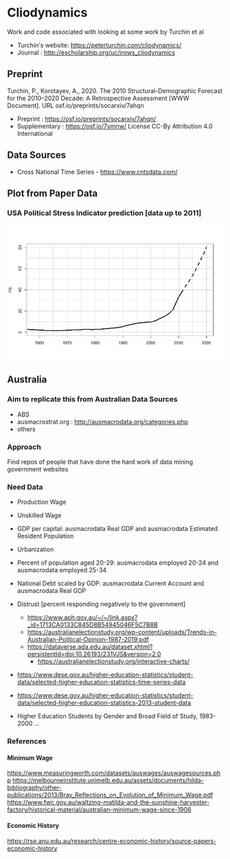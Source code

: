 # Cliodynamics
Work and code associated with looking at some work by Turchin et al
- Turchin's website: https://peterturchin.com/cliodynamics/
- Journal : http://escholarship.org/uc/irows_cliodynamics


## Preprint
Turchin, P., Korotayev, A., 2020. The 2010 Structural-Demographic Forecast for the 2010–2020 Decade: A Retrospective Assessment [WWW Document]. URL osf.io/preprints/socarxiv/7ahqn

- Preprint : https://osf.io/preprints/socarxiv/7ahqn/
- Supplementary : https://osf.io/7ymnw/
License
CC-By Attribution 4.0 International


## Data Sources
- Cross National Time Series - https://www.cntsdata.com/


## Plot from Paper Data
### USA Political Stress Indicator prediction [data up to 2011]
![Political Stress Indicator](https://github.com/RichardScottOZ/Cliodynamics/blob/main/Turchin_Korotayev_R/Political_Stress_indicator.png)


## Australia
### Aim to replicate this from Australian Data Sources
- ABS
- ausmacrostrat.org : http://ausmacrodata.org/categories.php
- others

### Approach
Find repos of people that have done the hard work of data mining government websites

### Need Data
- Production Wage
- Unskilled Wage
- GDP per capital: ausmacrodata Real GDP and ausmacrodata Estimated Resident Population
- Urbanization
- Percent of population aged 20-29: ausmacrodata employed 20-24 and ausmacrodata employed 25-34
- National Debt scaled by GDP: ausmacrodata Current Account and ausmacrodata Real GDP
- Distrust [percent responding negatively to the government]
	- https://www.aph.gov.au/~/~/link.aspx?_id=1713CA0133C845D8B54945046F5C7B8B
	- https://australianelectionstudy.org/wp-content/uploads/Trends-in-Australian-Political-Opinion-1987-2019.pdf
	- https://dataverse.ada.edu.au/dataset.xhtml?persistentId=doi:10.26193/231VJS&version=2.0
		- https://australianelectionstudy.org/interactive-charts/
	

- https://www.dese.gov.au/higher-education-statistics/student-data/selected-higher-education-statistics-time-series-data
- https://www.dese.gov.au/higher-education-statistics/student-data/selected-higher-education-statistics-2013-student-data
- Higher Education Students by Gender and Broad Field of Study, 1983-2000 ...



### References
#### Minimum Wage
https://www.measuringworth.com/datasets/auswages/auswagesources.php
https://melbourneinstitute.unimelb.edu.au/assets/documents/hilda-bibliography/other-publications/2013/Bray_Reflections_on_Evolution_of_Minimum_Wage.pdf
https://www.fwc.gov.au/waltzing-matilda-and-the-sunshine-harvester-factory/historical-material/australian-minimum-wage-since-1906

#### Economic History
https://rse.anu.edu.au/research/centre-economic-history/source-papers-economic-history

